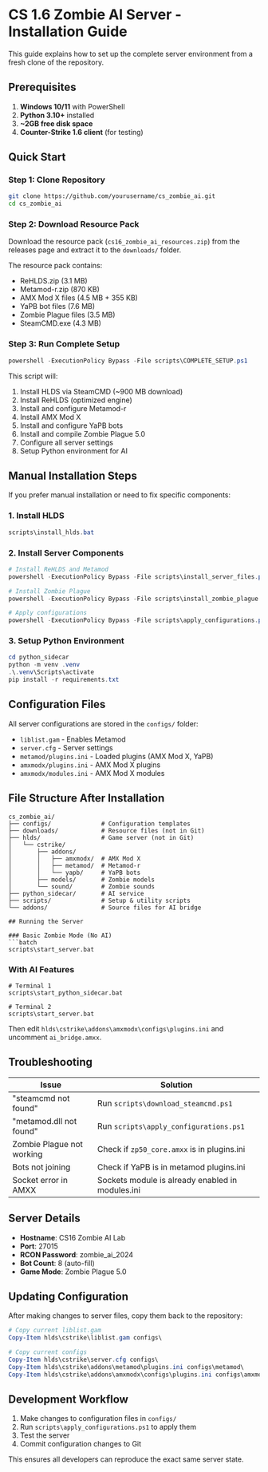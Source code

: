 # CS 1.6 Zombie AI Server - Installation Guide

This guide explains how to set up the complete server environment from a fresh clone of the repository.

## Prerequisites

1. **Windows 10/11** with PowerShell
2. **Python 3.10+** installed
3. **~2GB free disk space**
4. **Counter-Strike 1.6 client** (for testing)

## Quick Start

### Step 1: Clone Repository
```bash
git clone https://github.com/yourusername/cs_zombie_ai.git
cd cs_zombie_ai
```

### Step 2: Download Resource Pack
Download the resource pack (`cs16_zombie_ai_resources.zip`) from the releases page and extract it to the `downloads/` folder.

The resource pack contains:
- ReHLDS.zip (3.1 MB)
- Metamod-r.zip (870 KB)
- AMX Mod X files (4.5 MB + 355 KB)
- YaPB bot files (7.6 MB)
- Zombie Plague files (3.5 MB)
- SteamCMD.exe (4.3 MB)

### Step 3: Run Complete Setup
```powershell
powershell -ExecutionPolicy Bypass -File scripts\COMPLETE_SETUP.ps1
```

This script will:
1. Install HLDS via SteamCMD (~900 MB download)
2. Install ReHLDS (optimized engine)
3. Install and configure Metamod-r
4. Install AMX Mod X
5. Install and configure YaPB bots
6. Install and compile Zombie Plague 5.0
7. Configure all server settings
8. Setup Python environment for AI

## Manual Installation Steps

If you prefer manual installation or need to fix specific components:

### 1. Install HLDS
```powershell
scripts\install_hlds.bat
```

### 2. Install Server Components
```powershell
# Install ReHLDS and Metamod
powershell -ExecutionPolicy Bypass -File scripts\install_server_files.ps1

# Install Zombie Plague
powershell -ExecutionPolicy Bypass -File scripts\install_zombie_plague.ps1

# Apply configurations
powershell -ExecutionPolicy Bypass -File scripts\apply_configurations.ps1
```

### 3. Setup Python Environment
```powershell
cd python_sidecar
python -m venv .venv
.\.venv\Scripts\activate
pip install -r requirements.txt
```

## Configuration Files

All server configurations are stored in the `configs/` folder:

- `liblist.gam` - Enables Metamod
- `server.cfg` - Server settings
- `metamod/plugins.ini` - Loaded plugins (AMX Mod X, YaPB)
- `amxmodx/plugins.ini` - AMX Mod X plugins
- `amxmodx/modules.ini` - AMX Mod X modules

## File Structure After Installation

```
cs_zombie_ai/
├── configs/              # Configuration templates
├── downloads/            # Resource files (not in Git)
├── hlds/                 # Game server (not in Git)
│   └── cstrike/
│       ├── addons/
│       │   ├── amxmodx/  # AMX Mod X
│       │   ├── metamod/  # Metamod-r
│       │   └── yapb/     # YaPB bots
│       ├── models/       # Zombie models
│       └── sound/        # Zombie sounds
├── python_sidecar/       # AI service
├── scripts/              # Setup & utility scripts
└── addons/               # Source files for AI bridge

## Running the Server

### Basic Zombie Mode (No AI)
```batch
scripts\start_server.bat
```

### With AI Features
```batch
# Terminal 1
scripts\start_python_sidecar.bat

# Terminal 2
scripts\start_server.bat
```

Then edit `hlds\cstrike\addons\amxmodx\configs\plugins.ini` and uncomment `ai_bridge.amxx`.

## Troubleshooting

| Issue | Solution |
|-------|----------|
| "steamcmd not found" | Run `scripts\download_steamcmd.ps1` |
| "metamod.dll not found" | Run `scripts\apply_configurations.ps1` |
| Zombie Plague not working | Check if `zp50_core.amxx` is in plugins.ini |
| Bots not joining | Check if YaPB is in metamod plugins.ini |
| Socket error in AMXX | Sockets module is already enabled in modules.ini |

## Server Details

- **Hostname**: CS16 Zombie AI Lab
- **Port**: 27015
- **RCON Password**: zombie_ai_2024
- **Bot Count**: 8 (auto-fill)
- **Game Mode**: Zombie Plague 5.0

## Updating Configuration

After making changes to server files, copy them back to the repository:

```powershell
# Copy current liblist.gam
Copy-Item hlds\cstrike\liblist.gam configs\

# Copy current configs
Copy-Item hlds\cstrike\server.cfg configs\
Copy-Item hlds\cstrike\addons\metamod\plugins.ini configs\metamod\
Copy-Item hlds\cstrike\addons\amxmodx\configs\plugins.ini configs\amxmodx\
```

## Development Workflow

1. Make changes to configuration files in `configs/`
2. Run `scripts\apply_configurations.ps1` to apply them
3. Test the server
4. Commit configuration changes to Git

This ensures all developers can reproduce the exact same server state.